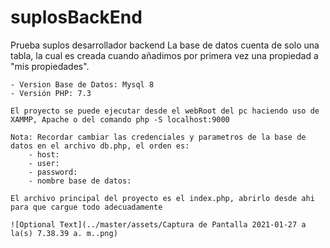 # suplosBackEnd
Prueba suplos desarrollador backend
    La base de datos cuenta de solo una tabla, la cual es creada cuando añadimos por primera vez
    una propiedad a "mis propiedades".

    - Version Base de Datos: Mysql 8
    - Versión PHP: 7.3

    El proyecto se puede ejecutar desde el webRoot del pc haciendo uso de XAMMP, Apache o del comando php -S localhost:9000
    
    Nota: Recordar cambiar las credenciales y parametros de la base de datos en el archivo db.php, el orden es:
        - host:
        - user:
        - password:
        - nombre base de datos:
    
    El archivo principal del proyecto es el index.php, abrirlo desde ahi para que cargue todo adecuadamente
    
    ![Optional Text](../master/assets/Captura de Pantalla 2021-01-27 a la(s) 7.38.39 a. m..png)
   
